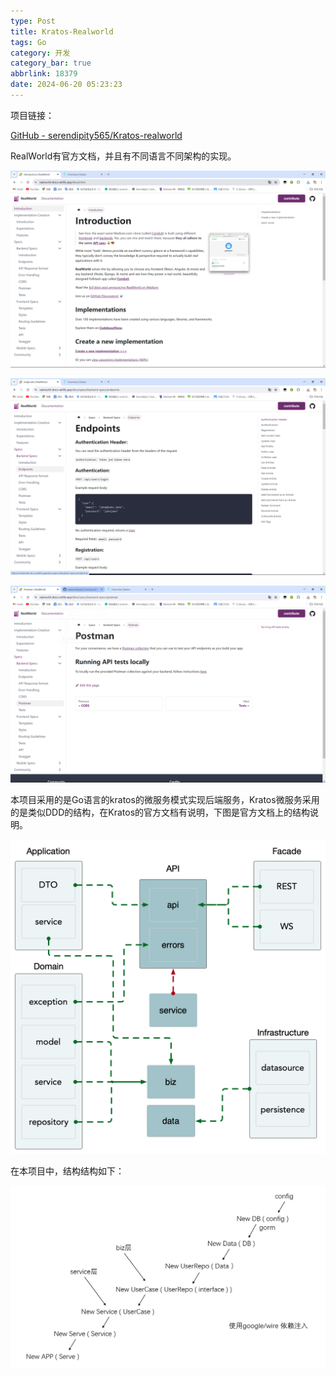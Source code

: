 ```yaml
---
type: Post
title: Kratos-Realworld
tags: Go
category: 开发
category_bar: true
abbrlink: 18379
date: 2024-06-20 05:23:23
---
```


项目链接：

[GitHub - serendipity565/Kratos-realworld](https://github.com/serendipity565/Kratos-realworld)

RealWorld有官方文档，并且有不同语言不同架构的实现。

![1.png](/img/blog/Kratos-Realworld/1.png)

![2.png](/img/blog/Kratos-Realworld/2.png)

![3.png](/img/blog/Kratos-Realworld/3.png)

本项目采用的是Go语言的kratos的微服务模式实现后端服务，Kratos微服务采用的是类似DDD的结构，在Kratos的官方文档有说明，下图是官方文档上的结构说明。

![ddd.png](/img/blog/Kratos-Realworld/4.png)

在本项目中，结构结构如下：

![5.png](/img/blog/Kratos-Realworld/5.png)
